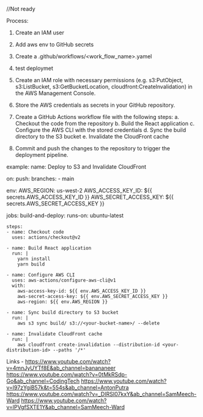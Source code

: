 //Not ready

Process:
1. Create an IAM user
2. Add aws env to GitHub secrets
3. Create a .github/workflows/<work_flow_name>.yamel
4. test deploymet






1. Create an IAM role with necessary permissions (e.g. s3:PutObject, s3:ListBucket, s3:GetBucketLocation, cloudfront:CreateInvalidation) in the AWS Management Console.
2. Store the AWS credentials as secrets in your GitHub repository.
3. Create a GitHub Actions workflow file with the following steps:
	a. Checkout the code from the repository
	b. Build the React application
	c. Configure the AWS CLI with the stored credentials
	d. Sync the build directory to the S3 bucket
	e. Invalidate the CloudFront cache
4. Commit and push the changes to the repository to trigger the deployment pipeline.




example: 
name: Deploy to S3 and Invalidate CloudFront

on:
  push:
    branches:
      - main

env:
  AWS_REGION: us-west-2
  AWS_ACCESS_KEY_ID: ${{ secrets.AWS_ACCESS_KEY_ID }}
  AWS_SECRET_ACCESS_KEY: ${{ secrets.AWS_SECRET_ACCESS_KEY }}

jobs:
  build-and-deploy:
    runs-on: ubuntu-latest

    steps:
    - name: Checkout code
      uses: actions/checkout@v2

    - name: Build React application
      run: |
        yarn install
        yarn build

    - name: Configure AWS CLI
      uses: aws-actions/configure-aws-cli@v1
      with:
        aws-access-key-id: ${{ env.AWS_ACCESS_KEY_ID }}
        aws-secret-access-key: ${{ env.AWS_SECRET_ACCESS_KEY }}
        aws-region: ${{ env.AWS_REGION }}

    - name: Sync build directory to S3 bucket
      run: |
        aws s3 sync build/ s3://<your-bucket-name>/ --delete

    - name: Invalidate CloudFront cache
      run: |
        aws cloudfront create-invalidation --distribution-id <your-distribution-id> --paths '/*'








Links - 
https://www.youtube.com/watch?v=4mnJyUYTf8E&ab_channel=banananeer
https://www.youtube.com/watch?v=0tMkRSdp-Go&ab_channel=CodingTech
https://www.youtube.com/watch?v=l97zYgiB57k&t=554s&ab_channel=AntonPutra
https://www.youtube.com/watch?v=_DIRSI07kxY&ab_channel=SamMeech-Ward
https://www.youtube.com/watch?v=lPVgfSXTE1Y&ab_channel=SamMeech-Ward
